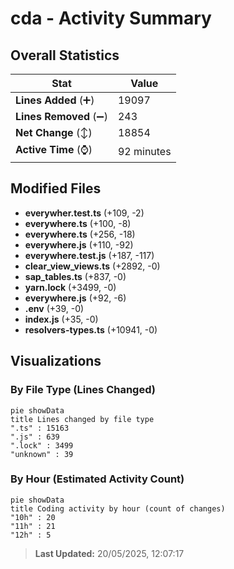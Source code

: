 # cda - Activity Summary 

## Overall Statistics

| Stat                   | Value                                                             |
| ---------------------- | ----------------------------------------------------------------- |
| **Lines Added** (➕)   | 19097                                          |
| **Lines Removed** (➖) | 243                                        |
| **Net Change** (↕)    | 18854                |
| **Active Time** (⌚)   | 92 minutes |


## Modified Files
- **everywher.test.ts** (+109, -2)
- **everywhere.ts** (+100, -8)
- **everywhere.ts** (+256, -18)
- **everywhere.js** (+110, -92)
- **everywhere.test.js** (+187, -117)
- **clear_view_views.ts** (+2892, -0)
- **sap_tables.ts** (+837, -0)
- **yarn.lock** (+3499, -0)
- **everywhere.js** (+92, -6)
- **.env** (+39, -0)
- **index.js** (+35, -0)
- **resolvers-types.ts** (+10941, -0)

## Visualizations

### By File Type (Lines Changed)

```mermaid
pie showData
title Lines changed by file type
".ts" : 15163
".js" : 639
".lock" : 3499
"unknown" : 39
```

### By Hour (Estimated Activity Count)

```mermaid
pie showData
title Coding activity by hour (count of changes)
"10h" : 20
"11h" : 21
"12h" : 5
```


> **Last Updated:** 20/05/2025, 12:07:17